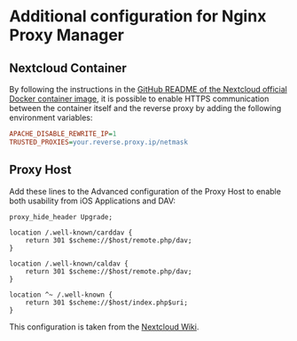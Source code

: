 # Additional configuration for Nginx Proxy Manager
## Nextcloud Container
By following the instructions in the [GitHub README of the Nextcloud official Docker container image](https://github.com/nextcloud/docker?tab=readme-ov-file#using-the-image-behind-a-reverse-proxy-and-specifying-the-server-host-and-protocol), it is possible to enable HTTPS communication between the container itself and the reverse proxy by adding the following environment variables:
```ini
APACHE_DISABLE_REWRITE_IP=1
TRUSTED_PROXIES=your.reverse.proxy.ip/netmask
```

## Proxy Host
Add these lines to the Advanced configuration of the Proxy Host to enable both usability from iOS Applications and DAV:

```
proxy_hide_header Upgrade;

location /.well-known/carddav {
    return 301 $scheme://$host/remote.php/dav;
}

location /.well-known/caldav {
    return 301 $scheme://$host/remote.php/dav;
}

location ^~ /.well-known {
    return 301 $scheme://$host/index.php$uri;
}
```
This configuration is taken from the [Nextcloud Wiki](https://docs.nextcloud.com/server/stable/admin_manual/configuration_server/reverse_proxy_configuration.html).